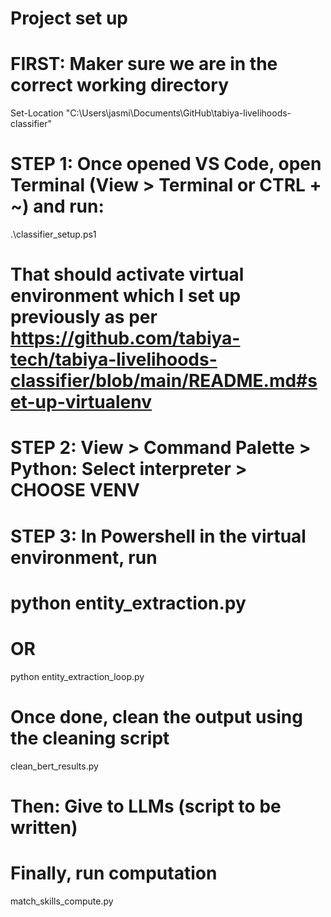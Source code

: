 # Project set up
# FIRST: Maker sure we are in the correct working directory
Set-Location "C:\Users\jasmi\Documents\GitHub\tabiya-livelihoods-classifier"
# STEP 1: Once opened VS Code, open Terminal (View > Terminal or CTRL + ~) and run:
.\classifier_setup.ps1
# That should activate virtual environment which I set up previously as per https://github.com/tabiya-tech/tabiya-livelihoods-classifier/blob/main/README.md#set-up-virtualenv

# STEP 2: View > Command Palette > Python: Select interpreter > CHOOSE VENV

# STEP 3: In Powershell in the virtual environment, run
# python entity_extraction.py
# OR
python entity_extraction_loop.py

# Once done, clean the output using the cleaning script
clean_bert_results.py

# Then: Give to LLMs (script to be written)

# Finally, run computation
match_skills_compute.py